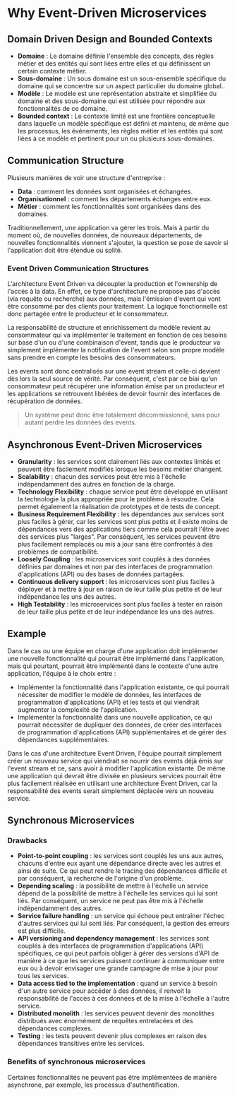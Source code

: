 # Why Event-Driven Microservices

## Domain Driven Design and Bounded Contexts

- **Domaine** : Le domaine définie l'ensemble des concepts, des règles métier et des entités qui sont liées entre elles et qui définissent un certain contexte métier.
- **Sous-domaine** : Un sous domaine est un sous-ensemble spécifique du domaine qui se concentre sur un aspect particulier du domaine global..
- **Modèle** : Le modèle est une représentation abstraite et simplifiée du domaine et des sous-domaine qui est utilisée pour répondre aux fonctionnalités de ce domaine.
- **Bounded context** : Le contexte limité est une frontière conceptuelle dans laquelle un modèle spécifique est défini et maintenu, de même que les processus, les événements, les règles métier et les entités qui sont liées à ce modèle et pertinent pour un ou plusieurs sous-domaines.

## Communication Structure

Plusieurs manières de voir une structure d'entreprise :

- **Data** : comment les données sont organisées et échangées.
- **Organisationnel** : comment les départements échanges entre eux.
- **Métier** : comment les fonctionnalités sont organisées dans des domaines.

Traditionnellement, une application va gérer les trois. Mais à partir du moment où, de nouvelles données, de nouveaux départements, de nouvelles fonctionnalités viennent s'ajouter, la question se pose de savoir si l'application doit être étendue ou splité.

### Event Driven Communication Structures

L'architecture Event Driven va découpler la production et l'ownership de l'accès à la data. En effet, ce type d'architecture ne propose pas d'accès (via requête ou recherche) aux données, mais l'émission d'event qui vont être consommé par des clients pour traitement. La logique fonctionnelle est donc partagée entre le producteur et le consommateur.

La responsabilité de structure et enrichissement du modèle revient au consommateur qui va implémenter le traitement en fonction de ces besoins sur base d'un ou d'une combinaison d'event, tandis que le producteur va simplement implémenter la notification de l'event selon son propre modèle sans prendre en compte les besoins des consommateurs.

Les events sont donc centralisés sur une event stream et celle-ci devient dès lors la seul source de vérité. Par conséquent, c'est par ce biai qu'un consommateur peut récupérer une information émise par un producteur et les applications se retrouvent libérées de devoir fournir des interfaces de récupération de données.

> Un système peut donc être totalement décommissionné, sans pour autant perdre les données des events.

## Asynchronous Event-Driven Microservices

- **Granularity** : les services sont clairement liés aux contextes limités et peuvent être facilement modifiés lorsque les besoins métier changent.
- **Scalability** : chacun des services peut être mis à l'échelle indépendamment des autres en fonction de la charge.
- **Technology Flexibility** : chaque service peut être développé en utilisant la technologie la plus appropriée pour le problème à résoudre. Cela permet également la réalisation de prototypes et de tests de concept.
- **Business Requirement Flexibility** : les dépendances aux services sont plus faciles à gérer, car les services sont plus petits et il existe moins de dépendances vers des applications tiers comme cela pourrait l'être avec des services plus "larges". Par conséquent, les services peuvent être plus facilement remplacés ou mis à jour sans être confrontés à des problèmes de compatibilité.
- **Loosely Coupling** : les microservices sont couplés à des données définies par domaines et non par des interfaces de programmation d'applications (API) ou des bases de données partagées.
- **Continuous delivery support** : les microservices sont plus faciles à déployer et à mettre à jour en raison de leur taille plus petite et de leur indépendance les uns des autres.
- **High Testability** : les microservices sont plus faciles à tester en raison de leur taille plus petite et de leur indépendance les uns des autres.

## Example

Dans le cas ou une équipe en charge d'une application doit implémenter une nouvelle fonctionnalité qui pourrait être implémenté dans l'application, mais qui pourtant, pourrait être implémenté dans le contexte d'une autre application, l'équipe à le choix entre :

- Implémenter la fonctionnalité dans l'application existante, ce qui pourrait nécessiter de modifier le modèle de données, les interfaces de programmation d'applications (API) et les tests et qui viendrait augmenter la complexité de l'application.
- Implémenter la fonctionnalité dans une nouvelle application, ce qui pourrait nécessiter de dupliquer des données, de créer des interfaces de programmation d'applications (API) supplémentaires et de gérer des dépendances supplémentaires.

Dans le cas d'une architecture Event Driven, l'équipe pourrait simplement créer un nouveau service qui viendrait se nourrir des events déjà émis sur l'event stream et ce, sans avoir à modifier l'application existante. De même une application qui devrait être divisée en plusieurs services pourrait être plus facilement réalisée en utilisant une architecture Event Driven, car la responsabilité des events serait simplement déplacée vers un nouveau service.

## Synchronous Microservices

### Drawbacks

- **Point-to-point coupling** : les services sont couplés les uns aux autres, chacuns d'entre eux ayant une dépendance directe avec les autres et ainsi de suite. Ce qui peut rendre le tracing des dépendances difficile et par conséquent, la recherche de l'origine d'un problème.
- **Depending scaling** : la possibilité de mettre à l'échelle un service dépend de la possibilité de mettre à l'échelle les services qui lui sont liés. Par conséquent, un service ne peut pas être mis à l'échelle indépendamment des autres.
- **Service failure handling** : un service qui échoue peut entraîner l'échec d'autres services qui lui sont liés. Par conséquent, la gestion des erreurs est plus difficile.
- **API versioning and dependency management** : les services sont couplés à des interfaces de programmation d'applications (API) spécifiques, ce qui peut parfois obliger à gérer des versions d'API de manière à ce que les services puissent continuer à communiquer entre eux ou à devoir envisager une grande campagne de mise à jour pour tous les services.
- **Data access tied to the implementation** : quand un service à besoin d'un autre service pour accéder à des données, il renvoit la responsabilité de l'accès à ces données et de la mise à l'échelle à l'autre service.
- **Distributed monolith** : les services peuvent devenir des monolithes distribués avec énormément de requêtes entrelacées et des dépendances complexes.
- **Testing** : les tests peuvent devenir plus complexes en raison des dépendances transitives entre les services.

### Benefits of synchronous microservices

Certaines fonctionnalités ne peuvent pas être implémentées de manière asynchrone, par exemple, les processus d'authentification.
